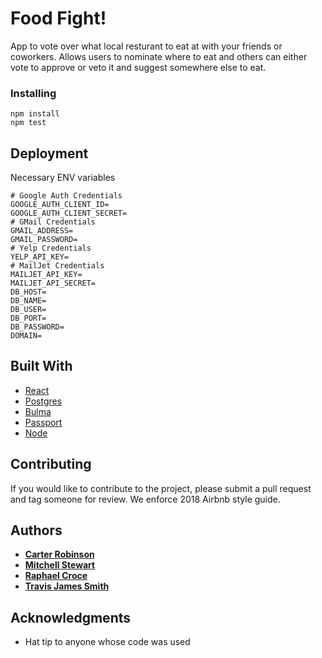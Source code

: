 # Food Fight!

App to vote over what local resturant to eat at with your friends or coworkers. Allows users to nominate where to eat and others can either vote to approve or veto it and suggest somewhere else to eat.

### Installing

```
npm install
npm test
```

## Deployment

Necessary ENV variables

```
# Google Auth Credentials
GOOGLE_AUTH_CLIENT_ID=
GOOGLE_AUTH_CLIENT_SECRET=
# GMail Credentials
GMAIL_ADDRESS=
GMAIL_PASSWORD=
# Yelp Credentials
YELP_API_KEY=
# MailJet Credentials
MAILJET_API_KEY=
MAILJET_API_SECRET=
DB_HOST=
DB_NAME=
DB_USER=
DB_PORT=
DB_PASSWORD=
DOMAIN=
```


## Built With

- [React](https://reactjs.org/)
- [Postgres](https://www.postgresql.org/)
- [Bulma](https://bulma.io/)
- [Passport](http://www.passportjs.org/)
- [Node](https://nodejs.org/en/)


## Contributing

If you would like to contribute to the project, please submit a pull request and tag someone for review. We enforce 2018 Airbnb style guide.

## Authors

- [**Carter Robinson**](https://github.com/ctrobins)
- [**Mitchell Stewart**](https://github.com/mitchstewart08)
- [**Raphael Croce**](https://github.com/riffryder)
- [**Travis James Smith**](https://github.com/Trajamsmith)

## Acknowledgments

- Hat tip to anyone whose code was used
